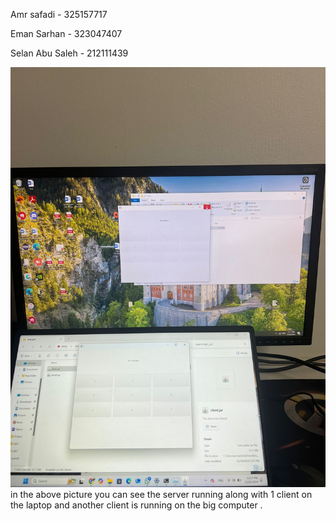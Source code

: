Amr safadi - 325157717

Eman Sarhan - 323047407

Selan Abu Saleh - 212111439


![img.png](img.png)
in the above picture you can see the server running along with 1 client on the laptop
and another client is running on the big computer .